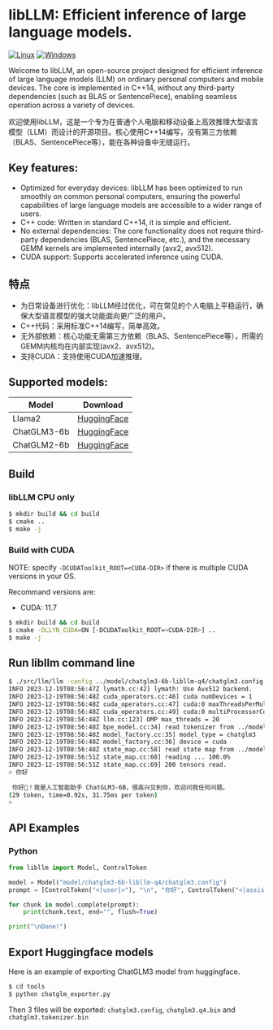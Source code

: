 # libLLM: Efficient inference of large language models.

[![Linux](https://github.com/ling0322/libllm/actions/workflows/cmake-linux.yml/badge.svg?branch=main)](https://github.com/ling0322/libllm/actions/workflows/cmake-linux.yml) [![Windows](https://github.com/ling0322/libllm/actions/workflows/cmake-windows.yml/badge.svg?branch=main)](https://github.com/ling0322/libllm/actions/workflows/cmake-windows.yml)

Welcome to libLLM, an open-source project designed for efficient inference of large language models (LLM) on ordinary personal computers and mobile devices. The core is implemented in C++14, without any third-party dependencies (such as BLAS or SentencePiece), enabling seamless operation across a variety of devices.

欢迎使用libLLM，这是一个专为在普通个人电脑和移动设备上高效推理大型语言模型（LLM）而设计的开源项目。核心使用C++14编写，没有第三方依赖（BLAS、SentencePiece等），能在各种设备中无缝运行。

## Key features:

- Optimized for everyday devices: libLLM has been optimized to run smoothly on common personal computers, ensuring the powerful capabilities of large language models are accessible to a wider range of users.
- C++ code: Written in standard C++14, it is simple and efficient.
- No external dependencies: The core functionality does not require third-party dependencies (BLAS, SentencePiece, etc.), and the necessary GEMM kernels are implemented internally (avx2, avx512).
- CUDA support: Supports accelerated inference using CUDA.

## 特点

- 为日常设备进行优化：libLLM经过优化，可在常见的个人电脑上平稳运行，确保大型语言模型的强大功能面向更广泛的用户。
- C++代码：采用标准C++14编写，简单高效。
- 无外部依赖：核心功能无需第三方依赖（BLAS、SentencePiece等），所需的GEMM内核均在内部实现(avx2、avx512)。
- 支持CUDA：支持使用CUDA加速推理。

## Supported models:

| Model            | Download |
|------------------|----------|
| Llama2           | [HuggingFace](https://huggingface.co/ling0322/llama2-7b-libllm-q4/tree/main) |
| ChatGLM3-6b      | [HuggingFace](https://huggingface.co/ling0322/chatglm3-6b-libllm-q4/tree/main) |
| ChatGLM2-6b      | [HuggingFace](https://huggingface.co/ling0322/chatglm2-6b-libllm-q4/tree/main) |

## Build

### libLLM CPU only

```bash
$ mkdir build && cd build
$ cmake ..
$ make -j
```

### Build with CUDA

NOTE: specify `-DCUDAToolkit_ROOT=<CUDA-DIR>` if there is multiple CUDA versions in your OS.

Recommand versions are:
- CUDA: 11.7

```bash
$ mkdir build && cd build
$ cmake -DLLYN_CUDA=ON [-DCUDAToolkit_ROOT=<CUDA-DIR>] ..
$ make -j
```

## Run libllm command line

```bash
$ ./src/llm/llm -config ../model/chatglm3-6b-libllm-q4/chatglm3.config 
INFO 2023-12-19T08:56:47Z lymath.cc:42] lymath: Use Avx512 backend.
INFO 2023-12-19T08:56:48Z cuda_operators.cc:46] cuda numDevices = 1
INFO 2023-12-19T08:56:48Z cuda_operators.cc:47] cuda:0 maxThreadsPerMultiProcessor = 2048
INFO 2023-12-19T08:56:48Z cuda_operators.cc:49] cuda:0 multiProcessorCount = 20
INFO 2023-12-19T08:56:48Z llm.cc:123] OMP max_threads = 20
INFO 2023-12-19T08:56:48Z bpe_model.cc:34] read tokenizer from ../model/chatglm3-6b-libllm-q4/chatglm3.tokenizer.bin
INFO 2023-12-19T08:56:48Z model_factory.cc:35] model_type = chatglm3
INFO 2023-12-19T08:56:48Z model_factory.cc:36] device = cuda
INFO 2023-12-19T08:56:48Z state_map.cc:58] read state map from ../model/chatglm3-6b-libllm-q4/chatglm3.q4.bin
INFO 2023-12-19T08:56:51Z state_map.cc:68] reading ... 100.0%
INFO 2023-12-19T08:56:51Z state_map.cc:69] 200 tensors read.
> 你好
 
 你好👋！我是人工智能助手 ChatGLM3-6B，很高兴见到你，欢迎问我任何问题。
(29 token, time=0.92s, 31.75ms per token)
> 
```

## API Examples

### Python

```python
from libllm import Model, ControlToken

model = Model("model/chatglm3-6b-libllm-q4/chatglm3.config")
prompt = [ControlToken("<|user|>"), "\n", "你好", ControlToken("<|assistant|>")]

for chunk in model.complete(prompt):
    print(chunk.text, end="", flush=True)

print("\nDone!")
```

## Export Huggingface models

Here is an example of exporting ChatGLM3 model from huggingface.

```bash
$ cd tools
$ python chatglm_exporter.py
```

Then 3 files will be exported: `chatglm3.config`, `chatglm3.q4.bin` and `chatglm3.tokenizer.bin`

